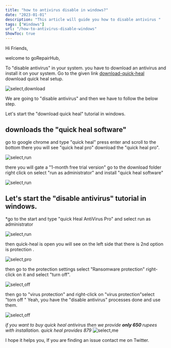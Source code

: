 ```yaml
---
title: "how to antivirus disable in windows?"
date: "2023-01-01"
description: "This article will guide you how to disable antivirus "
tags: ["Windows"]
url: "/how-to-antivirus-disable-windows"
ShowToc: true
---
```


Hi Friends,

welcome to goRepairHub,

To "disable antivirus" in your system. you have to download an antivirus and install it on your system.
Go to the given link <a href= https://www.quickheal.co.in target= _blank> download-quick-heal</a> download quick heal setup.

![select,download](https://gorepairhub.github.io/images/2022-11-20-how-to-antivirus-disable-windows/downloads.png)


We are going to "disable antivirus" and then we have to follow the below step.

Let's start the "download quick heal" tutorial in windows.

## downloads the "quick heal software"
go to google chrome and type "quick heal" press enter and scroll to the bottom there you will see "quick heal pro"  download the "quick heal pro".

![select,run](https://gorepairhub.github.io/images/2022-11-20-how-to-antivirus-disable-windows/downloads.png)

there you will gate a "1-month free trial version" go to the download folder right click on select "run as administrator"  and install "quick heal software"

![select,run](https://gorepairhub.github.io/images/2022-11-20-how-to-antivirus-disable-windows/run-adm.png)


## Let's start the "disable antivirus" tutorial in windows.

*go to the start and type  "quick Heal AntiVirus Pro" and select run as administrator 

![select,run](https://gorepairhub.github.io/images/2022-11-20-how-to-antivirus-disable-windows/search-quick.png)

then  quick-heal is open  you will see on the left side that there is 2nd option is  protection .

![select,pro](https://gorepairhub.github.io/images/2022-11-20-how-to-antivirus-disable-windows/protection.png)

then go to the protection settings select "Ransomware protection" right-click on it and select "turn off".

![select,off](https://gorepairhub.github.io/images/2022-11-20-how-to-antivirus-disable-windows/rensum-pro.png)

then go to  "virus protection" and right-click on "virus protection"select "torn off "
Yeah, you have the  "disable antivirus" processes done and use them.

![select,off](https://gorepairhub.github.io/images/2022-11-20-how-to-antivirus-disable-windows/viruse-pro.png)

*if you want to buy quick heal antivirus then we provide <b>only 650 </b>rupees with installation. quick heal  provides 879*
![select,me](https://gorepairhub.github.io/images/2022-11-20-how-to-antivirus-disable-windows/save-q.png)

I hope it helps you, If you are finding an issue contact me on Twitter.

